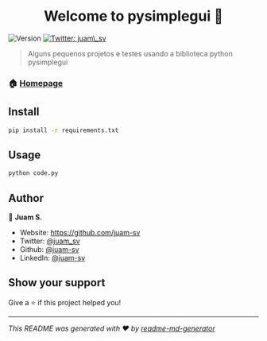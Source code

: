 <h1 align="center">Welcome to pysimplegui 👋</h1>
<p>
  <img alt="Version" src="https://img.shields.io/badge/version-0.1-blue.svg?cacheSeconds=2592000" />
  <a href="https://twitter.com/juam_sv" target="_blank">
    <img alt="Twitter: juam\_sv" src="https://img.shields.io/twitter/follow/juam\_sv.svg?style=social" />
  </a>
</p>

> Alguns pequenos projetos e testes usando a biblioteca python pysimplegui

### 🏠 [Homepage](https://github.com/juam-sv/pysimplegui)

## Install

```sh
pip install -r requirements.txt
```

## Usage

```sh
python code.py
```

## Author

👤 **Juam S.**

* Website: https://github.com/juam-sv
* Twitter: [@juam_sv](https://twitter.com/juam_sv)
* Github: [@juam-sv](https://github.com/juam-sv)
* LinkedIn: [@juam-sv](https://linkedin.com/in/juam-sv)

## Show your support

Give a ⭐️ if this project helped you!

***
_This README was generated with ❤️ by [readme-md-generator](https://github.com/kefranabg/readme-md-generator)_
